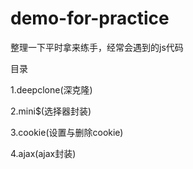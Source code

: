 # demo-for-practice
整理一下平时拿来练手，经常会遇到的js代码

目录

1.deepclone(深克隆)

2.mini$(选择器封装)

3.cookie(设置与删除cookie)

4.ajax(ajax封装)
